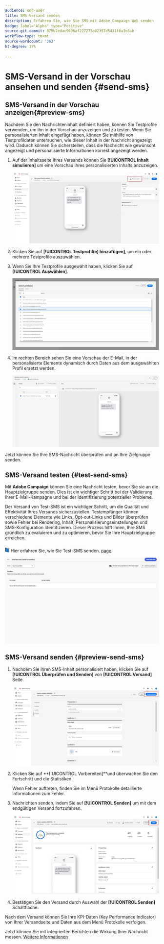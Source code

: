 ```yaml
---
audience: end-user
title: SMS-Versand senden
description: Erfahren Sie, wie Sie SMS mit Adobe Campaign Web senden
badge: label="Alpha" type="Positive"
source-git-commit: 875b7edac9696af227273a02357d5431f6a1e8ab
workflow-type: tm+mt
source-wordcount: '363'
ht-degree: 17%

---
```


# SMS-Versand in der Vorschau ansehen und senden {#send-sms}

## SMS-Versand in der Vorschau anzeigen{#preview-sms}

Nachdem Sie den Nachrichteninhalt definiert haben, können Sie Testprofile verwenden, um ihn in der Vorschau anzuzeigen und zu testen. Wenn Sie personalisierten Inhalt eingefügt haben, können Sie mithilfe von Testprofildaten untersuchen, wie dieser Inhalt in der Nachricht angezeigt wird. Dadurch können Sie sicherstellen, dass die Nachricht wie gewünscht angezeigt und personalisierte Informationen korrekt angezeigt werden.

1. Auf der Inhaltsseite Ihres Versands können Sie **[!UICONTROL Inhalt simulieren]** um eine Vorschau Ihres personalisierten Inhalts anzuzeigen.

   ![](assets/sms_send_1.png)

1. Klicken Sie auf **[!UICONTROL Testprofil(e) hinzufügen]**, um ein oder mehrere Testprofile auszuwählen.

1. Wenn Sie Ihre Testprofile ausgewählt haben, klicken Sie auf **[!UICONTROL Auswählen]**.

   ![](assets/sms_send_2.png)

1. Im rechten Bereich sehen Sie eine Vorschau der E-Mail, in der personalisierte Elemente dynamisch durch Daten aus dem ausgewählten Profil ersetzt werden.

   ![](assets/sms_send_3.png)

Jetzt können Sie Ihre SMS-Nachricht überprüfen und an Ihre Zielgruppe senden.

## SMS-Versand testen {#test-send-sms}

Mit **Adobe Campaign** können Sie eine Nachricht testen, bevor Sie sie an die Hauptzielgruppe senden. Dies ist ein wichtiger Schritt bei der Validierung Ihrer E-Mail-Kampagne und bei der Identifizierung potenzieller Probleme.

Der Versand von Test-SMS ist ein wichtiger Schritt, um die Qualität und Effektivität Ihres Versands sicherzustellen. Testempfänger können verschiedene Elemente wie Links, Opt-out-Links und Bilder überprüfen sowie Fehler bei Rendering, Inhalt, Personalisierungseinstellungen und SMS-Konfiguration identifizieren. Dieser Prozess hilft Ihnen, Ihre SMS gründlich zu evaluieren und zu optimieren, bevor Sie Ihre Hauptzielgruppe erreichen.

![](../assets/do-not-localize/book.png) Hier erfahren Sie, wie Sie Test-SMS senden. [page](../preview-test/proofs.md).

![](assets/sms_send_6.png)

## SMS-Versand senden {#preview-send-sms}

1. Nachdem Sie Ihren SMS-Inhalt personalisiert haben, klicken Sie auf **[!UICONTROL Überprüfen und Senden]** von **[!UICONTROL Versand]** Seite.

   ![](assets/sms_send_4.png)

1. Klicken Sie auf **[!UICONTROL Vorbereiten]**und überwachen Sie den Fortschritt und die Statistiken.

   Wenn Fehler auftreten, finden Sie im Menü Protokolle detaillierte Informationen zum Fehler.

1. Nachrichten senden, indem Sie auf **[!UICONTROL Senden]** um mit dem endgültigen Versand fortzufahren.

   ![](assets/sms_send_5.png)

1. Bestätigen Sie den Versand durch Auswahl der **[!UICONTROL Senden]** Schaltfläche.

Nach dem Versand können Sie Ihre KPI-Daten (Key Performance Indicator) von Ihrer Versandseite und Daten aus dem Menü Protokolle verfolgen.

Jetzt können Sie mit integrierten Berichten die Wirkung Ihrer Nachricht messen. [Weitere Informationen](../reporting/sms-report.md)




